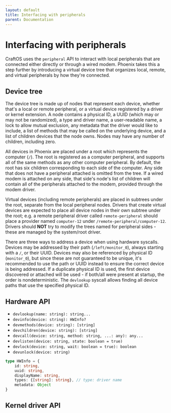 ```yaml
---
layout: default
title: Interfacing with peripherals
parent: Documentation
---
```


# Interfacing with peripherals
CraftOS uses the `peripheral` API to interact with local peripherals that are connected either directly or through a wired modem. Phoenix takes this a step further by introducing a virtual device tree that organizes local, remote, and virtual peripherals by how they're connected.

## Device tree
The device tree is made up of nodes that represent each device, whether that's a local or remote peripheral, or a virtual device registered by a driver or kernel extension. A node contains a physical ID, a UUID (which may or may not be randomized), a type and driver name, a user-readable name, a lock to allow mutual exclusion, any metadata that the driver would like to include, a list of methods that may be called on the underlying device, and a list of children devices that the node owns. Nodes may have any number of children, including zero.

All devices in Phoenix are placed under a root which represents the computer (`/`). The root is registered as a computer peripheral, and supports all of the same methods as any other computer peripheral. By default, the root has six children corresponding to each side of the computer. Any side that does not have a peripheral attached is omitted from the tree. If a wired modem is attached on any side, that side's node's list of children will contain all of the peripherals attached to the modem, provided through the modem driver.

Virtual devices (including remote peripherals) are placed in subtrees under the root, separate from the local peripheral nodes. Drivers that create virtual devices are expected to place all device nodes in their own subtree under the root; e.g. a remote peripheral driver called `remote-peripheral` should place a provider named `computer-12` under `/remote-peripheral/computer-12`. Drivers should **NOT** try to modify the trees named for peripheral sides - these are managed by the system/root driver.

There are three ways to address a device when using hardware syscalls. Devices may be addressed by their path (`/left/monitor_0`), always starting with a `/`, or their UUID. Devices may also be referenced by physical ID (`monitor_0`), but since these are not guaranteed to be unique, it's recommended to use the path or UUID instead to ensure the correct device is being addressed. If a duplicate physical ID is used, the first device discovered or attached will be used - if both/all were present at startup, the order is nondeterministic. The `devlookup` syscall allows finding all device paths that use the specified physical ID.

## Hardware API
* `devlookup(name: string): string...`
* `devinfo(device: string): HWInfo?`
* `devmethods(device: string): [string]`
* `devchildren(device: string): [string]`
* `devcall(device: string, method: string, ...: any): any...`
* `devlisten(device: string, state: boolean = true)`
* `devlock(device: string, wait: boolean = true): boolean`
* `devunlock(device: string)`
```ts
type HWInfo = {
    id: string,
    uuid: string,
    displayName: string,
    types: {[string]: string}, // type: driver name
    metadata: Object
}
```

## Kernel driver API